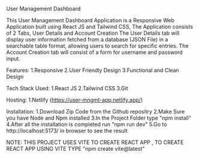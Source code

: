 User Management Dashboard

This User Management Dashboard Application is a Responsive Web Application built using React JS and Tailwind CSS, The Application consists of 2 Tabs, User Details and Account Creation The User Details tab will display user information fetched from a database (JSON File) in a searchable table format, allowing users to search for specific entries. The Account Creation tab will consist of a form for username and password input.

Features:
1.Responsive
2.User Friendly Design
3.Functional and Clean Design

Tech Stack Used:
1.React JS
2.Tailwind CSS
3.Git

Hosting:
1.Netlify (https://user-mngmt-app.netlify.app/)

Installation:
1.Download Zip Code from the Github repositry
2.Make Sure you have Node and Npm installed
3.In the Project Folder type "npm install"
4.After all the installation is completed run "npm run dev"
5.Go to http://localhost:5173/ in browser to see the result

NOTE: THIS PROJECT USES VITE TO CREATE REACT APP , TO CREATE REACT APP USING VITE TYPE "npm create vite@latest"
